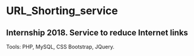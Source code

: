 # URL_Shorting_service
<h2>Internship 2018.
Service to reduce Internet links</h2>
Tools: PHP, MySQL, CSS Bootstrap, JQuery.
